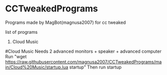# CCTweakedPrograms
Programs made by MagBot(magnusa2007) for cc tweaked

list of programs
1. Cloud Music

#Cloud Music
Needs 2 advanced monitors + speaker + advanced computer
Run "wget https://raw.githubusercontent.com/magnusa2007/CCTweakedPrograms/main/Cloud%20Music/startup.lua startup"
Then run startup

